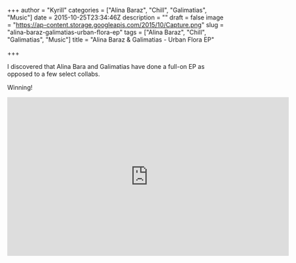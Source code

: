 +++
author = "Kyrill"
categories = ["Alina Baraz", "Chill", "Galimatias", "Music"]
date = 2015-10-25T23:34:46Z
description = ""
draft = false
image = "https://ap-content.storage.googleapis.com/2015/10/Capture.png"
slug = "alina-baraz-galimatias-urban-flora-ep"
tags = ["Alina Baraz", "Chill", "Galimatias", "Music"]
title = "Alina Baraz & Galimatias - Urban Flora EP"

+++


I discovered that Alina Bara and Galimatias have done a full-on EP as opposed to a few select collabs.

Winning!

<iframe allowfullscreen="" frameborder="0" height="365" src="https://www.youtube.com/embed/7nB4hLP5yKM?feature=oembed" width="648"></iframe>


